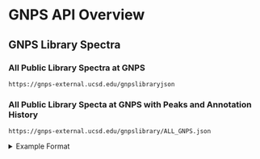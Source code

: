 # GNPS API Overview

## GNPS Library Spectra

### All Public Library Spectra at GNPS

```https://gnps-external.ucsd.edu/gnpslibraryjson```

### All Public Library Specta at GNPS with Peaks and Annotation History

```https://gnps-external.ucsd.edu/gnpslibrary/ALL_GNPS.json```

<details><summary>Example Format</summary>
  
  ```
  [
    {
        "spectrum_id": "CCMSLIB00000579358",
        "source_file": "Training_001.mgf",
        "task": "03c206430208430c887ca025ea6c3641",
        "scan": "1",
        "ms_level": "2",
        "library_membership": "CASMI",
        "spectrum_status": "1",
        "peaks_json": "[[164.033997,32294.500000],[179.057495,129907.101562]]",
        "splash": "null-null-null-null",
        "submit_user": "lfnothias",
        "Compound_Name": "Theophyllin",
        "Ion_Source": "LC-ESI",
        "Compound_Source": "Commercial",
        "Instrument": "Orbitrap",
        "PI": "CASMI",
        "Data_Collector": "CASMI2016",
        "Adduct": "M-H",
        "Scan": "-1",
        "Precursor_MZ": "179.057",
        "ExactMass": "0.0",
        "Charge": "1",
        "CAS_Number": "N/A",
        "Pubmed_ID": "33919",
        "Smiles": "CN1C2=C(NC=N2)C(=O)N(C)C1=O",
        "INCHI": "\"InChI=1S/C7H8N4O2/c1-10-5-4(8-3-9-5)6(12)11(2)7(10)13/h3H,1-2H3,(H,8,9)\"",
        "INCHI_AUX": "N/A",
        "Library_Class": "1",
        "SpectrumID": "CCMSLIB00000579358",
        "Ion_Mode": " Negative",
        "create_time": "2016-05-24 18:27:20.0",
        "task_id": "03c206430208430c887ca025ea6c3641",
        "user_id": "null",
        "InChIKey_smiles": "ZFXYFBGIUFBOJW-UHFFFAOYSA-N",
        "InChIKey_inchi": "None",
        "Formula_smiles": "C7H8N4O2",
        "Formula_inchi": "",
        "url": "https://gnps.ucsd.edu/ProteoSAFe/gnpslibraryspectrum.jsp?SpectrumID=CCMSLIB00000579358",
        "annotation_history": [
            {
                "Compound_Name": "Theophyllin",
                "Ion_Source": "LC-ESI",
                "Compound_Source": "Commercial",
                "Instrument": "Orbitrap",
                "PI": "CASMI",
                "Data_Collector": "CASMI2016",
                "Adduct": "M-H",
                "Scan": "-1",
                "Precursor_MZ": "179.057",
                "ExactMass": "0.0",
                "Charge": "1",
                "CAS_Number": "N/A",
                "Pubmed_ID": "33919",
                "Smiles": "CN1C2=C(NC=N2)C(=O)N(C)C1=O",
                "INCHI": "\"InChI=1S/C7H8N4O2/c1-10-5-4(8-3-9-5)6(12)11(2)7(10)13/h3H,1-2H3,(H,8,9)\"",
                "INCHI_AUX": "N/A",
                "Library_Class": "1",
                "SpectrumID": "CCMSLIB00000579358",
                "Ion_Mode": " Negative",
                "create_time": "2016-05-24 18:27:20.0",
                "task_id": "03c206430208430c887ca025ea6c3641",
                "user_id": "lfnothias"
            }
        ]
    }
]
```

As MGF

```https://gnps-external.ucsd.edu/gnpslibrary/ALL_GNPS.mgf```

As MSP

```https://gnps-external.ucsd.edu/gnpslibrary/ALL_GNPS.msp```


### Single Library Spectrum

```https://gnps.ucsd.edu/ProteoSAFe/SpectrumCommentServlet?SpectrumID=<Library Accession>```

[Example](https://gnps.ucsd.edu/ProteoSAFe/SpectrumCommentServlet?SpectrumID=CCMSLIB00005463737)

## GNPS Jobs

### Job Results API

GNPS job results page in JSON format:

```https://gnps.ucsd.edu/ProteoSAFe/result_json.jsp?task=<task id>&view=<view name>```

[Example](https://gnps.ucsd.edu/ProteoSAFe/result_json.jsp?task=1ad7bc366aef45ce81d2dfcca0a9a5e7&view=view_all_annotations_DB)

## Structure Conversion

### Conversion to Smiles

```https://gnps-structure.ucsd.edu/smiles?inchi=<inchi string>```

[Example](https://gnps-structure.ucsd.edu/smiles?inchi=InChI=1S/C8H10N4O2/c1-10-4-9-6-5(10)7(13)12(3)8(14)11(6)2/h4H,1-3H3)

### Conversion to InChI

```https://gnps-structure.ucsd.edu/inchi?smiles=<smiles string>```

[Example](https://gnps-structure.ucsd.edu/inchi?smiles=Cn1c(=O)c2c(ncn2C)n(C)c1=O)

### Conversion to InChIKey

```https://gnps-structure.ucsd.edu/inchikey?smiles=<smiles string>```

[Example](https://gnps-structure.ucsd.edu/inchikey?smiles=Cn1c(=O)c2c(ncn2C)n(C)c1=O)

### Conversion to exact mass

```https://gnps-structure.ucsd.edu/structuremass?smiles=<smiles string>```

[Example](https://gnps-structure.ucsd.edu/structuremass?smiles=Cn1c(=O)c2c(ncn2C)n(C)c1=O)

### Conversion to formula

```https://gnps-structure.ucsd.edu/formula?smiles=<smiles string>```

[Example](https://gnps-structure.ucsd.edu/formula?smiles=Cn1c(=O)c2c(ncn2C)n(C)c1=O)

### Structure Classyfire

If you have Smiles

```https://gnps-structure.ucsd.edu/classyfire?smiles=<smiles string>```

[Example](https://gnps-structure.ucsd.edu/classyfire?smiles=Cn1c(=O)c2c(ncn2C)n(C)c1=O)

If you have InChI

```https://gnps-structure.ucsd.edu/classyfire?inchi=<InChI string>```

[Example](https://gnps-structure.ucsd.edu/classyfire?inchi=InChI=1S/C8H10N4O2/c1-10-4-9-6-5(10)7(13)12(3)8(14)11(6)2/h4H,1-3H3)

If you have InChI Key

```https://gnps-classyfire.ucsd.edu/entities/<InChI Key>.json```

[Example](https://gnps-classyfire.ucsd.edu/entities/RYYVLZVUVIJVGH-UHFFFAOYSA-N.json)

Additionally, in case the inchikey is not classified, you can provide ```smiles``` or ```inchi``` arguments for 
us to push to the Wishart servers to classify. 


### Structure Image

```https://gnps-structure.ucsd.edu/structureimg?smiles=<smiles string>```

[Example](https://gnps-structure.ucsd.edu/structureimg?smiles=Cn1c(=O)c2c(ncn2C)n(C)c1=O)


## ReDU

### Per File Sample Information Query

```https://redu.ucsd.edu/filename?query=<File full path in MassIVE>```

[Example](https://redu.ucsd.edu/filename?query=f.MSV000082048/ccms_peak/Plate_28/30_84.mzML)

## GNPS Continuous ID Data

If you want to download all public datasets that have been processed by GNPS. You can find the dumps here:

https://gnps.ucsd.edu/ProteoSAFe/result.jsp?task=25cc4f9135c6428aabe1f41a9e54c369&view=advanced_view

This includes:

1. Clustered MGFs for each dataset
1. Identifications for clustered spectra
1. Mapping of clusters back to original files and scans
1. Molecular Networks for each dataset
